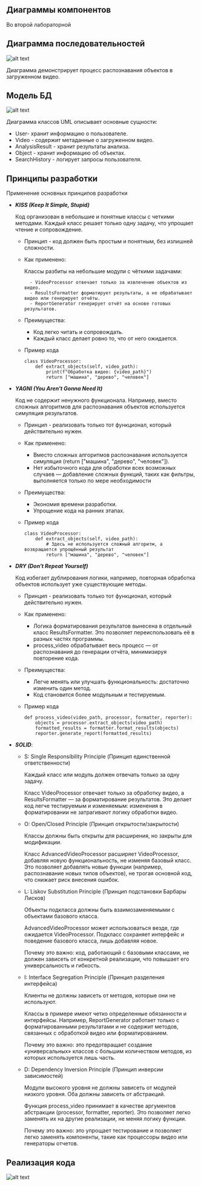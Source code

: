 ## Диаграммы компонентов

Во второй лабораторной


## Диаграмма последовательностей

![alt text](image-2.png)

Диаграмма демонстрирует процесс распознавания объектов в загруженном видео.

## Модель БД

![alt text](image-1.png)

Диаграмма классов UML описывает основные сущности:

- User- хранит информацию о пользователе.
- Video - содержит метаданные о загруженном видео.
- AnalysisResult - хранит результаты анализа.
- Object - хранит информацию об объектах.
- SearchHistory - логирует запросы пользователя.

## Принципы разработки

Применение основных принципов разработки

- ***KISS (Keep It Simple, Stupid)***
    
    Код организован в небольшие и понятные классы с четкими методами. Каждый класс решает только одну задачу, что упрощает чтение и сопровождение.

    * Принцип - код должен быть простым и понятным, без излишней сложности.

    * Как применено:
       
        Классы разбиты на небольшие модули с чёткими задачами:
            
            - VideoProcessor отвечает только за извлечение объектов из видео.
            - ResultsFormatter форматирует результаты, а не обрабатывает видео или генерирует отчёты.
            - ReportGenerator генерирует отчёт на основе готовых результатов.
    
    * Преимущества:

        - Код легко читать и сопровождать.
        - Каждый класс делает ровно то, что от него ожидается.

    * Пример кода
        ```
        class VideoProcessor:
            def extract_objects(self, video_path):
                print(f"Обработка видео: {video_path}")
                return ["машина", "дерево", "человек"]

        ```

- ***YAGNI (You Aren't Gonna Need It)***
    
    Код не содержит ненужного функционала. Например, вместо сложных алгоритмов для распознавания объектов используется симуляция результатов.

    * Принцип - реализовать только тот функционал, который действительно нужен.

    * Как применено:
       
        - Вместо сложных алгоритмов распознавания используется симуляция (return ["машина", "дерево", "человек"]).
        - Нет избыточного кода для обработки всех возможных случаев — добавление сложных функций, таких как фильтры, выполняется только по мере необходимости

    * Преимущества:

        - Экономия времени разработки.
        - Упрощение кода на ранних этапах.

    * Пример кода
        ```
        class VideoProcessor:
            def extract_objects(self, video_path):
                # Здесь не используется сложный алгоритм, а возвращается упрощённый результат
                return ["машина", "дерево", "человек"]
        ```

- ***DRY (Don't Repeat Yourself)***
    
    Код избегает дублирования логики, например, повторная обработка объектов использует уже существующие методы.

    * Принцип - реализовать только тот функционал, который действительно нужен.

    * Как применено:
       
        - Логика форматирования результатов вынесена в отдельный класс ResultsFormatter. Это позволяет переиспользовать её в разных частях программы.
        - process_video обрабатывает весь процесс — от распознавания до генерации отчёта, минимизируя повторение кода.

    * Преимущества:

        - Легче менять или улучшать функциональность: достаточно изменить один метод.
        - Код становится более модульным и тестируемым.

    * Пример кода
        ```
        def process_video(video_path, processor, formatter, reporter):
            objects = processor.extract_objects(video_path)
            formatted_results = formatter.format_results(objects)
            reporter.generate_report(formatted_results)

        ```

- ***SOLID***:
    * S: Single Responsibility Principle (Принцип единственной ответственности)
        
        Каждый класс или модуль должен отвечать только за одну задачу.
        
        Класс VideoProcessor отвечает только за обработку видео, а ResultsFormatter — за форматирование результатов.
        Это делает код легче тестируемым и изменяемым: изменения в форматировании не затрагивают логику обработки видео.

    * O: Open/Closed Principle (Принцип открытости/закрытости)
        
        Классы должны быть открыты для расширения, но закрыты для модификации.
        
        Класс AdvancedVideoProcessor расширяет VideoProcessor, добавляя новую функциональность, не изменяя базовый класс.
        Это позволяет добавлять новые функции (например, распознавание новых типов объектов), не трогая основной код, что снижает риск внесения ошибок.

    * L: Liskov Substitution Principle (Принцип подстановки Барбары Лисков)
        
        Объекты подкласса должны быть взаимозаменяемыми с объектами базового класса.
        
        AdvancedVideoProcessor может использоваться везде, где ожидается VideoProcessor. Подкласс сохраняет интерфейс и поведение базового класса, лишь добавляя новое.

        Почему это важно: код, работающий с базовыми классами, не должен зависеть от конкретной реализации, что повышает его универсальность и гибкость.


    * I: Interface Segregation Principle (Принцип разделения интерфейса)
        
        Клиенты не должны зависеть от методов, которые они не используют.

        Классы в примере имеют четко определенные обязанности и интерфейсы. Например, ReportGenerator работает только с форматированными результатами и не содержит методов, связанных с обработкой видео или форматированием.

        Почему это важно: это предотвращает создание «универсальных» классов с большим количеством методов, из которых используется лишь часть.

    * D: Dependency Inversion Principle (Принцип инверсии зависимостей)
        
        Модули высокого уровня не должны зависеть от модулей низкого уровня. Оба должны зависеть от абстракций.

        Функция process_video принимает в качестве аргументов абстракции (processor, formatter, reporter). Это позволяет легко заменять их на другие реализации, не меняя логику функции.

        Почему это важно: это упрощает тестирование и позволяет легко заменять компоненты, такие как процессоры видео или генераторы отчетов.


## Реализация кода

![alt text](image.png)